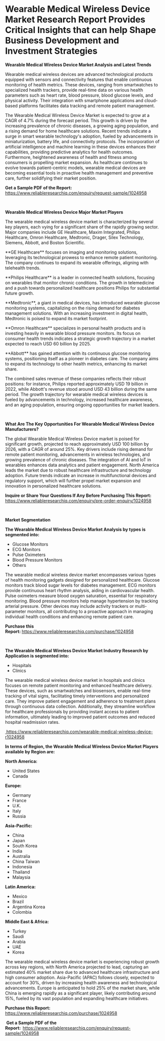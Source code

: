 <p><h1>Wearable Medical Wireless Device Market Research Report Provides Critical Insights that can help Shape Business Development and Investment Strategies</h1></p><p><strong>Wearable Medical Wireless Device Market Analysis and Latest Trends</strong></p>
<p><p>Wearable medical wireless devices are advanced technological products equipped with sensors and connectivity features that enable continuous monitoring of health metrics. These devices, ranging from smartwatches to specialized health trackers, provide real-time data on various health parameters such as heart rate, blood pressure, blood glucose levels, and physical activity. Their integration with smartphone applications and cloud-based platforms facilitates data tracking and remote patient management.</p><p>The Wearable Medical Wireless Device Market is expected to grow at a CAGR of 4.7% during the forecast period. This growth is driven by the increasing prevalence of chronic diseases, a growing aging population, and a rising demand for home healthcare solutions. Recent trends indicate a surge in smart wearable technology's adoption, fueled by advancements in miniaturization, battery life, and connectivity protocols. The incorporation of artificial intelligence and machine learning in these devices enhances their capabilities, providing predictive analytics for health outcomes. Furthermore, heightened awareness of health and fitness among consumers is propelling market expansion. As healthcare continues to evolve towards patient-centric models, wearable medical devices are becoming essential tools in proactive health management and preventive care, further solidifying their market position.</p></p>
<p><strong>Get a Sample PDF of the Report:&nbsp;</strong> <a href="https://www.reliableresearchiq.com/enquiry/request-sample/1024958?utm_campaign=3263&utm_medium=2&utm_source=Github&utm_content=ia&utm_term=18042025&utm_id=wearable-medical-wireless-device">https://www.reliableresearchiq.com/enquiry/request-sample/1024958</a></p>
<p>&nbsp;</p>
<p><strong>Wearable Medical Wireless Device Major Market Players</strong></p>
<p><p>The wearable medical wireless device market is characterized by several key players, each vying for a significant share of the rapidly growing sector. Major companies include GE Healthcare, Maxim Integrated, Philips Healthcare, Omron Healthcare, Medtronic, Drager, Silex Technology, Siemens, Abbott, and Boston Scientific.</p><p>**GE Healthcare** focuses on imaging and monitoring solutions, leveraging its technological prowess to enhance remote patient monitoring. The company continues to expand its wearable offerings, aligning with telehealth trends. </p><p>**Philips Healthcare** is a leader in connected health solutions, focusing on wearables that monitor chronic conditions. The growth in telemedicine and a push towards personalized healthcare positions Philips for substantial future growth.</p><p>**Medtronic**, a giant in medical devices, has introduced wearable glucose monitoring systems, capitalizing on the rising demand for diabetes management solutions. With an increasing investment in digital health, Medtronic is poised to expand its market footprint.</p><p>**Omron Healthcare** specializes in personal health products and is investing heavily in wearable blood pressure monitors. Its focus on consumer health trends indicates a strategic growth trajectory in a market expected to reach USD 60 billion by 2025.</p><p>**Abbott** has gained attention with its continuous glucose monitoring systems, positioning itself as a pioneer in diabetes care. The company aims to expand its technology to other health metrics, enhancing its market share.</p><p>The combined sales revenue of these companies reflects their robust positions: for instance, Philips reported approximately USD 19 billion in 2022, while Abbott's revenue stood around USD 43 billion during the same period. The growth trajectory for wearable medical wireless devices is fueled by advancements in technology, increased healthcare awareness, and an aging population, ensuring ongoing opportunities for market leaders.</p></p>
<p>&nbsp;</p>
<p><strong>What Are The Key Opportunities For Wearable Medical Wireless Device Manufacturers?</strong></p>
<p><p>The global Wearable Medical Wireless Device market is poised for significant growth, projected to reach approximately USD 100 billion by 2026, with a CAGR of around 25%. Key drivers include rising demand for remote patient monitoring, advancements in wireless technologies, and growing prevalence of chronic diseases. The integration of AI and IoT in wearables enhances data analytics and patient engagement. North America leads the market due to robust healthcare infrastructure and technology adoption. Future trends indicate an increase in multifunctional devices and regulatory support, which will further propel market expansion and innovation in personalized healthcare solutions.</p></p>
<p><strong>Inquire or Share Your Questions If Any Before Purchasing This Report:</strong> <a href="https://www.reliableresearchiq.com/enquiry/pre-order-enquiry/1024958?utm_campaign=3263&utm_medium=2&utm_source=Github&utm_content=ia&utm_term=18042025&utm_id=wearable-medical-wireless-device">https://www.reliableresearchiq.com/enquiry/pre-order-enquiry/1024958</a></p>
<p>&nbsp;</p>
<p><strong>Market Segmentation</strong></p>
<p><strong>The Wearable Medical Wireless Device Market Analysis by types is segmented into:</strong></p>
<p><ul><li>Glucose Monitors</li><li>ECG Monitors</li><li>Pulse Oximeters</li><li>Blood Pressure Monitors</li><li>Others</li></ul></p>
<p><p>The wearable medical wireless device market encompasses various types of health monitoring gadgets designed for personalized healthcare. Glucose monitors track blood sugar levels for diabetes management. ECG monitors provide continuous heart rhythm analysis, aiding in cardiovascular health. Pulse oximeters measure blood oxygen saturation, essential for respiratory monitoring. Blood pressure monitors help manage hypertension by tracking arterial pressure. Other devices may include activity trackers or multi-parameter monitors, all contributing to a proactive approach in managing individual health conditions and enhancing remote patient care.</p></p>
<p><strong>Purchase this Report:&nbsp;</strong><a href="https://www.reliableresearchiq.com/purchase/1024958?utm_campaign=3263&utm_medium=2&utm_source=Github&utm_content=ia&utm_term=18042025&utm_id=wearable-medical-wireless-device">https://www.reliableresearchiq.com/purchase/1024958</a></p>
<p>&nbsp;</p>
<p><strong>The Wearable Medical Wireless Device Market Industry Research by Application is segmented into:</strong></p>
<p><ul><li>Hospitals</li><li>Clinics</li></ul></p>
<p><p>The wearable medical wireless device market in hospitals and clinics focuses on remote patient monitoring and enhanced healthcare delivery. These devices, such as smartwatches and biosensors, enable real-time tracking of vital signs, facilitating timely interventions and personalized care. They improve patient engagement and adherence to treatment plans through continuous data collection. Additionally, they streamline workflow for healthcare professionals by providing instant access to patient information, ultimately leading to improved patient outcomes and reduced hospital readmission rates.</p></p>
<p><a href="https://www.reliableresearchiq.com/wearable-medical-wireless-device-r1024958?utm_campaign=3263&utm_medium=2&utm_source=Github&utm_content=ia&utm_term=18042025&utm_id=wearable-medical-wireless-device">&nbsp;https://www.reliableresearchiq.com/wearable-medical-wireless-device-r1024958</a></p>
<p><strong>In terms of Region, the Wearable Medical Wireless Device Market Players available by Region are:</strong></p>
<p>
    <p> <strong> North America: </strong>
        <ul>
            <li>United States</li>
            <li>Canada</li>
        </ul>
        </p> 
    <p> <strong> Europe: </strong>
        <ul>
            <li>Germany</li>
            <li>France</li>
            <li>U.K.</li>
            <li>Italy</li>
            <li>Russia</li>
        </ul>
        </p> 
    <p> <strong> Asia-Pacific: </strong>
        <ul>
            <li>China</li>
            <li>Japan</li>
            <li>South Korea</li>
            <li>India</li>
            <li>Australia</li>
            <li>China Taiwan</li>
            <li>Indonesia</li>
            <li>Thailand</li>
            <li>Malaysia</li>
        </ul>
        </p> 
    <p> <strong> Latin America: </strong>
        <ul>
            <li>Mexico</li>
            <li>Brazil</li>
            <li>Argentina Korea</li>
            <li>Colombia</li>
        </ul>
        </p> 
    <p> <strong> Middle East & Africa: </strong>
        <ul>
            <li>Turkey</li>
            <li>Saudi</li>
            <li>Arabia</li>
            <li>UAE</li>
            <li>Korea</li>
        </ul>
    </p>
    </p>
<p><p>The wearable medical wireless device market is experiencing robust growth across key regions, with North America projected to lead, capturing an estimated 40% market share due to advanced healthcare infrastructure and high consumer adoption. Asia-Pacific (APAC) follows closely, expected to account for 30%, driven by increasing health awareness and technological advancements. Europe is anticipated to hold 25% of the market share, while China is emerging rapidly as a significant player, likely contributing around 15%, fueled by its vast population and expanding healthcare initiatives.</p></p>
<p><strong>Purchase this Report: </strong><a href="https://www.reliableresearchiq.com/purchase/1024958?utm_campaign=3263&utm_medium=2&utm_source=Github&utm_content=ia&utm_term=18042025&utm_id=wearable-medical-wireless-device">https://www.reliableresearchiq.com/purchase/1024958</a></p>
<p>&nbsp;<strong>Get a Sample PDF of the Report:&nbsp;&nbsp;</strong><a href="https://www.reliableresearchiq.com/enquiry/request-sample/1024958?utm_campaign=3263&utm_medium=2&utm_source=Github&utm_content=ia&utm_term=18042025&utm_id=wearable-medical-wireless-device">https://www.reliableresearchiq.com/enquiry/request-sample/1024958</a></p>
<p><strong></strong></p>
<p><p></p><p></p><p></p></p>